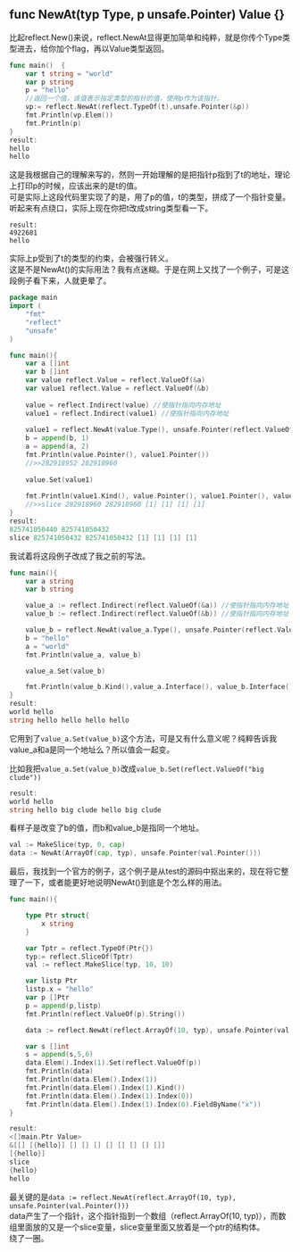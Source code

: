 ## func NewAt(typ Type, p unsafe.Pointer) Value {}

比起reflect.New()来说，reflect.NewAt显得更加简单和纯粹，就是你传个Type类型进去，给你加个flag，再以Value类型返回。  

```go
func main()  {
	var t string = "world"
	var p string
	p = "hello"
	//返回一个值，该值表示指定类型的指针的值，使用p作为该指针。
	vp:= reflect.NewAt(reflect.TypeOf(t),unsafe.Pointer(&p))
	fmt.Println(vp.Elem())
	fmt.Println(p)
}
result:
hello
hello
```
这是我根据自己的理解来写的，然则一开始理解的是把指针p指到了t的地址，理论上打印p的时候，应该出来的是t的值。  
可是实际上这段代码里实现了的是，用了p的值，t的类型，拼成了一个指针变量。听起来有点绕口，实际上现在你把t改成string类型看一下。  
```
result:
4922681
hello
```
实际上p受到了t的类型的约束，会被强行转义。  
这是不是NewAt()的实际用法？我有点迷糊。于是在网上又找了一个例子，可是这段例子看下来，人就更晕了。  

```go
package main
import (
	"fmt"
	"reflect"
	"unsafe"
)

func main(){
	var a []int
	var b []int
	var value reflect.Value = reflect.ValueOf(&a)
	var value1 reflect.Value = reflect.ValueOf(&b)
	
	value = reflect.Indirect(value) //使指针指向内存地址
	value1 = reflect.Indirect(value1) //使指针指向内存地址
	
	value1 = reflect.NewAt(value.Type(), unsafe.Pointer(reflect.ValueOf(&b).Pointer())).Elem()
	b = append(b, 1)
	a = append(a, 2)
	fmt.Println(value.Pointer(), value1.Pointer())
	//>>282918952 282918960
	
	value.Set(value1)
	
	fmt.Println(value1.Kind(), value.Pointer(), value1.Pointer(), value.Interface(), value1.Interface(), a, b)
	//>>slice 282918960 282918960 [1] [1] [1] [1]
}
result:
825741050440 825741050432
slice 825741050432 825741050432 [1] [1] [1] [1]
```

我试着将这段例子改成了我之前的写法。  

```go
func main(){
	var a string
	var b string

	value_a := reflect.Indirect(reflect.ValueOf(&a)) //使指针指向内存地址
	value_b := reflect.Indirect(reflect.ValueOf(&b)) //使指针指向内存地址

	value_b = reflect.NewAt(value_a.Type(), unsafe.Pointer(reflect.ValueOf(&b).Pointer())).Elem()
	b = "hello"
	a = "world"
	fmt.Println(value_a, value_b)

	value_a.Set(value_b)

	fmt.Println(value_b.Kind(),value_a.Interface(), value_b.Interface(), a, b)
}
result:
world hello
string hello hello hello hello
```

它用到了```value_a.Set(value_b)```这个方法，可是又有什么意义呢？纯粹告诉我value_a和a是同一个地址么？所以值会一起变。  

比如我把`value_a.Set(value_b)`改成`value_b.Set(reflect.ValueOf("big clude"))`

```go
result:
world hello
string hello big clude hello big clude
```
看样子是改变了b的值，而b和value_b是指同一个地址。  
```go
val := MakeSlice(typ, 0, cap)
data := NewAt(ArrayOf(cap, typ), unsafe.Pointer(val.Pointer()))
```

最后，我找到一个官方的例子，这个例子是从test的源码中抠出来的，现在将它整理了一下，或者能更好地说明NewAt()到底是个怎么样的用法。  

```go
func main(){

	type Ptr struct{
		x string
	}

	var Tptr = reflect.TypeOf(Ptr{})
	typ:= reflect.SliceOf(Tptr)
	val := reflect.MakeSlice(typ, 10, 10)

	var listp Ptr
	listp.x = "hello"
	var p []Ptr
	p = append(p,listp)
	fmt.Println(reflect.ValueOf(p).String())

	data := reflect.NewAt(reflect.ArrayOf(10, typ), unsafe.Pointer(val.Pointer()))

	var s []int
	s = append(s,5,6)
	data.Elem().Index(1).Set(reflect.ValueOf(p))
	fmt.Println(data)
	fmt.Println(data.Elem().Index(1))
	fmt.Println(data.Elem().Index(1).Kind())
	fmt.Println(data.Elem().Index(1).Index(0))
	fmt.Println(data.Elem().Index(1).Index(0).FieldByName("x"))
}

result:
<[]main.Ptr Value>
&[[] [{hello}] [] [] [] [] [] [] [] []]
[{hello}]
slice
{hello}
hello
```
最关键的是`data := reflect.NewAt(reflect.ArrayOf(10, typ), unsafe.Pointer(val.Pointer()))`  
data产生了一个指针，这个指针指到一个数组（reflect.ArrayOf(10, typ)），而数组里面放的又是一个slice变量，slice变量里面又放着是一个ptr的结构体。  
绕了一圈。
